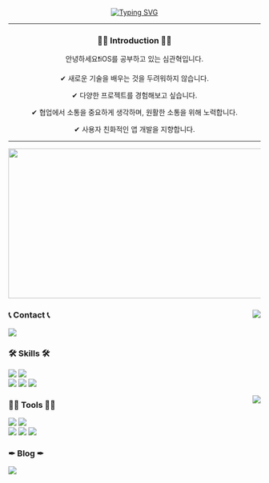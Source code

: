 <div align="center">
 
<a href="https://git.io/typing-svg"><img src="https://readme-typing-svg.demolab.com?font=Dosis&weight=600&size=32&duration=2000&pause=1500&color=007AFF&vCenter=true&width=455&lines=%F0%9F%8D%8F+Sim+Gwan+Hyeok+%E2%80%A2+iOS+Developer" alt="Typing SVG" /></a>

---
### 💁‍♂️ Introduction 💁‍♂️

안녕하세요❗iOS를 공부하고 있는 심관혁입니다.

✔ 새로운 기술을 배우는 것을 두려워하지 않습니다.

✔ 다양한 프로젝트를 경험해보고 싶습니다.

✔ 협업에서 소통을 중요하게 생각하며, 원활한 소통을 위해 노력합니다.

✔ 사용자 친화적인 앱 개발을 지향합니다.

---
</div>

<a href="https://www.solve-nyang.com"><img src="https://api.solve-nyang.com/compose/id147369" width="600" height="300"/></a>

<div align="left">
<img align="right" src="http://mazassumnida.wtf/api/v2/generate_badge?boj=id147369"/>

### 📞 Contact 📞
<a href="mailto:id1593572580@gmail.com"><img src="https://img.shields.io/badge/id1593572580@gmail.com-EA4335?style=plastic&logo=Gmail&logoColor=white"></a>

### 🛠️ Skills 🛠️

<img src="https://img.shields.io/badge/iOS-2E2E2E?style=plastic&logo=apple&logoColor=white"/> <img src="https://img.shields.io/badge/Swift-FF4000?style=plastic&logo=swift&logoColor=white"/>
<br>
<img src="https://img.shields.io/badge/Kotlin-7F52FF?style=plastic&logo=kotlin&logoColor=white"/> <img src="https://img.shields.io/badge/Firebase-DD2C00?style=plastic&logo=firebase&logoColor=white"/> <img src="https://img.shields.io/badge/C++-00599C?style=plastic&logo=cplusplus&logoColor=white"/>

<img align="right" src="https://github-readme-stats.vercel.app/api/top-langs/?username=Gwan-Son&layout=compact&langs_count=8"/>

### 🧑‍🔧 Tools 🧑‍🔧

<img src="https://img.shields.io/badge/Xcode-147EFB?style=plastic&logo=xcode&logoColor=white"/> <img src="https://img.shields.io/badge/AndroidStudio-3DDC84?style=plastic&logo=androidstudio&logoColor=white"/> 
<br>
<img src="https://img.shields.io/badge/Slack-4A154B?style=plastic&logo=slack&logoColor=white"/> <img src="https://img.shields.io/badge/Git-F05032?style=plastic&logo=git&logoColor=white"/> <img src="https://img.shields.io/badge/Figma-F24E1E?style=plastic&logo=figma&logoColor=white"/>

### ✒ Blog ✒
<a href="https://gwanson-dev.tistory.com/">
<img src="https://img.shields.io/badge/TechBlog-000000?style=plastic&logo=Tistory&logoColor=white"/>
</a>

</div>
